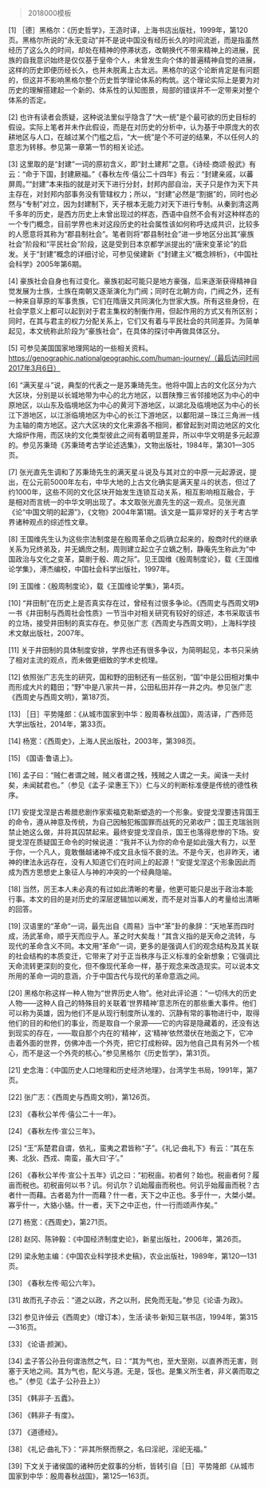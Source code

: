 # 
> 2018000模板



[1] ［德］黑格尔：《历史哲学》，王造时译，上海书店出版社，1999年，第120页。黑格尔所说的“永无变动”并不是说中国没有经历长久的时间流逝，而是指虽然经历了这么久的时间，却处在精神的停滞状态，改朝换代不带来精神上的进展，民族的自我意识始终是仅仅基于皇帝个人，未曾发生向个体的普遍精神自觉的进展，这样的历史即便历经长久，也并未脱离上古太远。黑格尔的这个论断肯定是有问题的，但这并不影响黑格尔整个历史哲学理论体系的构筑。这个理论实际上是要为对历史的理解搭建起一个新的、体系性的认知图景，局部的错误并不一定带来对整个体系的否定。



[2] 也许有读者会质疑，这种说法里似乎隐含了“大一统”是个最可欲的历史目标的假设。实际上笔者并未作此假设，而是在对历史的分析中，认为基于中原庞大的农耕地区与人口，在越过某个门槛之后，“大一统”是个不可逆的结果，不以任何人的意志为转移。参见第一章第一节的相关论述。



[3] 这里取的是“封建”一词的原初含义，即“封土建邦”之意。《诗经·商颂·殷武》有云：“命于下国，封建厥福。”《春秋左传·僖公二十四年》有云：“封建亲戚，以蕃屏周。”“封建”本来指的就是对天下进行分封，封邦内部自治，天子只是作为天下共主存在，对封邦内部事务没有管辖权力；所以，“封建”必然是“割据”的，同时也必然与“专制”对立，因为封建制下，天子根本无能力对天下进行专制。从秦到清这两千多年的历史，是西方历史上未曾出现过的样态，西语中自然不会有对这种样态的一个专门概念，目前学界也未对这段历史的社会属性该如何称呼达成共识，比较多的人愿意将其称为“郡县制社会”。笔者则将“郡县制社会”进一步地区分出其“豪族社会”阶段和“平民社会”阶段，这是受到日本京都学派提出的“唐宋变革论”的启发。关于“封建”概念的详细讨论，可参见侯建新《“封建主义”概念辨析》，《中国社会科学》2005年第6期。



[4] 豪族社会自身也有过变化。豪族初起可能只是地方豪强，后来逐渐获得精神自觉发展为士族，士族在南朝又逐渐演化为门阀；同时在北朝方向，门阀之外，还有一种来自草原的军事贵族，它们在隋唐又共同演化为世家大族。所有这些身份，在社会学意义上都可以起到对于君主集权的制衡作用，但起作用的方式又有所区别；同时，在其与君主的权力分配关系上，它们又有着与平民社会的共同差异。为简单起见，本文统称此阶段为“豪族社会”，在具体的探讨中再做具体区分。



[5] 可参见美国国家地理网站的一些相关资料。https://genographic.nationalgeographic.com/human-journey/（最后访问时间2017年3月6日）



[6] “满天星斗”说，典型的代表之一是苏秉琦先生。他将中国上古的文化区分为六大区块，分别是以长城地带为中心的北方地区，以晋陕豫三省邻接地区为中心的中原地区，以山东及临境地区为中心的黄河下游地区，以湖北及临境地区为中心的长江下游地区，以江浙临境地区为中心的长江下游地区，以鄱阳湖－珠江三角洲一线为主轴的南方地区。这六大区块的文化来源各不相同，都曾起到对周边地区的文化大熔炉作用，而区块的文化类型彼此之间有着明显差异，所以中华文明是多元起源的。参见苏秉琦《苏秉琦考古学论述选集》，文物出版社，1984年，第301—305页。



[7] 张光直先生调和了苏秉琦先生的满天星斗说及与其对立的中原一元起源说，提出，在公元前5000年左右，中华大地的上古文化确实是满天星斗的状态，但过了约1000年，这些不同的文化区块开始发生连锁互动关系，相互影响相互融合，于是相对而言统一的中华文明出现了。本文取张光直先生的这一观点。见张光直《论“中国文明的起源”》，《文物》2004年第1期。该文是一篇非常好的关于考古学界诸种观点的综述性文章。



[8] 王国维先生认为这些宗法制度是在殷周革命之后确立起来的，殷商时代的继承关系为兄终弟及，并无嫡庶之制，周则建立起立子立嫡之制，静庵先生称此为“中国政治与文化之变革，莫剧于殷、周之际”。见王国维《殷周制度论》，载《王国维论学集》，溥杰编校，中国社会科学出版社，1997年。



[9] 王国维：《殷周制度论》，载《王国维论学集》，第4页。



[10] “井田制”在历史上是否真实存在过，曾经有过很多争论。《西周史与西周文明》一书《井田制与西周社会性质》一节当中对相关研究有较好的综述，本书采取该书的立场，接受井田制的真实存在。参见张广志《西周史与西周文明》，上海科学技术文献出版社，2007年。



[11] 关于井田制的具体制度安排，学界也还有很多争议，为简明起见，本书只采纳了相对主流的观点，而未做更细致的学术史梳理。



[12] 依照张广志先生的研究，国和野的田制还有一些区别，“国”中是公田相对集中而形成大片的籍田；“野”中是八家共一井，公田私田并存一井之内。参见张广志《西周史与西周文明》，第187页。



[13] ［日］平势隆郎：《从城市国家到中华：殷周春秋战国》，周洁译，广西师范大学出版社，2014年，第33页。



[14] 杨宽：《西周史》，上海人民出版社，2003年，第398页。



[15] 《国语·鲁语上》。



[16] 孟子曰：“贼仁者谓之贼，贼义者谓之残，残贼之人谓之一夫。闻诛一夫纣矣，未闻弑君也。”（参见《孟子·梁惠王下》）仁与义的判断标准便是传统的德性秩序。



[17] 安提戈涅是古希腊悲剧作家索福克勒斯塑造的一个形象。安提戈涅要违背国王的命令，遵从神意及传统，为自己因触犯叛国罪而战死的兄弟收尸；国王克瑞翁则禁止她这么做，并将其囚禁起来。最终安提戈涅自杀，国王也落得悲惨的下场。安提戈涅在质疑国王命令的时候说道：“我并不认为你的命令是如此强大有力，以至于你，一个凡人，竟敢僭越诸神不成文且永恒不衰的法。不是今天，也非昨天，诸神的律法永远存在，没有人知道它们在时间上的起源！”安提戈涅这个形象因此而成为西方思想史上象征人与神的冲突的一个经典隐喻。



[18] 当然，厉王本人未必真的有过如此清晰的考量，他更可能只是出于政治本能行事。本文的目的是对历史的深层逻辑加以阐发，而不是对当事人的考量给出清晰的回答。



[19] 汉语里的“革命”一词，最先出自《周易》当中“革”卦的彖辞：“天地革而四时成，汤武革命，顺乎天而应乎人。革之时大矣哉！”其含义指的是天命之流转，与现代的革命含义不同。本文用“革命”一词，更多的是强调人们的观念结构及其关联的社会结构的本质变迁，它带来了对于正当秩序与正义标准的全新想象；它强调比天命流转更深刻的变化，但不像现代革命一样，基于观念来改造现实。可以说本文所用的革命一词的意涵，介于中国古代与现代的革命意涵之间。



[20] 黑格尔称这样一种人物为“世界历史人物”。他对此评论道：“一切伟大的历史人物——这种人自己的特殊目的关联着‘世界精神’意志所在的那些重大事件。他们可以称为英雄，因为他们不是从现行制度所认准的、沉静有常的事物进行中，取得他们的目的和他们的事业，而是取自一个泉源——它的内容是隐藏着的，还没有达到现实的存在，——取自那个内在的‘精神’，这‘精神’依然潜伏在地面之下，它冲击着外面的世界，仿佛冲击一个外壳，把它打成粉碎。因为他自己具有另外一个核心，而不是这一个外壳的核心。”参见黑格尔《历史哲学》，第31页。



[21] 史念海：《中国历史人口地理和历史经济地理》，台湾学生书局，1991年，第7页。



[22] 张广志：《西周史与西周文明》，第126页。



[23] 《春秋公羊传·僖公二十一年》。



[24] 《春秋左传·宣公三年》。



[25] “王”系楚君自谓，依礼，蛮夷之君皆称“子”。《礼记·曲礼下》有云：“其在东夷、北狄、西戎、南蛮，虽大曰‘子’。”



[26] 《春秋公羊传·宣公十五年》讥之曰：“初税亩。初者何？始也。税亩者何？履亩而税也。初税亩何以书？讥。何讥尔？讥始履亩而税也。何讥乎始履亩而税？古者什一而藉。古者曷为什一而藉？什一者，天下之中正也。多乎什一，大桀小桀。寡乎什一，大貉小貉。什一者，天下之中正也，什一行而颂声作矣。”



[27] 杨宽：《西周史》，第271页。



[28] 赵冈、陈钟毅：《中国经济制度史论》，新星出版社，2006年，第26页。



[29] 梁永勉主编：《中国农业科学技术史稿》，农业出版社，1989年，第120—131页。



[30] 《春秋左传·昭公六年》。



[31] 故而孔子亦云：“道之以政，齐之以刑，民免而无耻。”参见《论语·为政》。



[32] 参见许倬云《西周史》（增订本），生活·读书·新知三联书店，1994年，第315—316页。



[33] 《论语·颜渊》。



[34] 孟子答公孙丑何谓浩然之气，曰：“其为气也，至大至刚，以直养而无害，则塞于天地之间。其为气也，配义与道。无是，馁也。是集义所生者，非义袭而取之也。”（参见《孟子·公孙丑上》）



[35] 《韩非子·五蠹》。



[36] 《韩非子·有度》。



[37] 《道德经》。



[38] 《礼记·曲礼下》：“非其所祭而祭之，名曰淫祀，淫祀无福。”



[39] 下文关于诸侯国的诸种历史叙事的分析，皆转引自［日］平势隆郎《从城市国家到中华：殷周春秋战国》，第125—163页。


